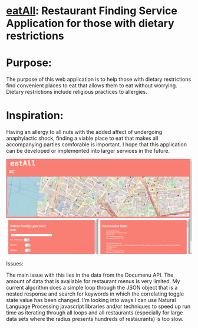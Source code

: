 # [eatAll](https://eatall-app.herokuapp.com/): Restaurant Finding Service Application for those with dietary restrictions

# Purpose:

The purpose of this web application is to help those with dietary restrictions find convenient places to eat that allows them to eat without worrying. Dietary restrictions include religious practices to allergies.


# Inspiration:

Having an allergy to all nuts with the added affect of undergoing anaphylactic shock, finding a viable place to eat that makes all accompanying parties comforable is important. I hope that this application can be developed or implemented into larger services in the future. 

![Screenshot](sc.png)

Issues:

The main issue with this lies in the data from the Documenu API. The amount of data that is available for restaurant menus is very limited. My current algorithm does a simple loop through the JSON object that is a nested response and search for keywords in which the correlating toggle state value has been changed. I'm looking into ways I can use Natural Language Processing javascript libraries and/or techniques to speed up run time as iterating through all loops and all restaurants (especially for large data sets where the radius presents hundreds of restaurants) is too slow. 
